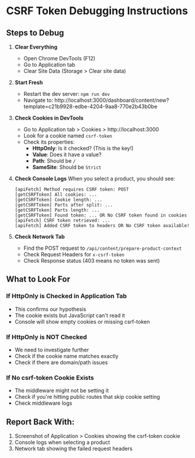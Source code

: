 # CSRF Token Debugging Instructions

## Steps to Debug

1. **Clear Everything**
   - Open Chrome DevTools (F12)
   - Go to Application tab
   - Clear Site Data (Storage > Clear site data)

2. **Start Fresh**
   - Restart the dev server: `npm run dev`
   - Navigate to: http://localhost:3000/dashboard/content/new?template=c21b9928-edbe-4204-9aa8-770e2b43b0be

3. **Check Cookies in DevTools**
   - Go to Application tab > Cookies > http://localhost:3000
   - Look for a cookie named `csrf-token`
   - Check its properties:
     - **HttpOnly**: Is it checked? (This is the key!)
     - **Value**: Does it have a value?
     - **Path**: Should be `/`
     - **SameSite**: Should be `Strict`

4. **Check Console Logs**
   When you select a product, you should see:
   ```
   [apiFetch] Method requires CSRF token: POST
   [getCSRFToken] All cookies: ...
   [getCSRFToken] Cookie length: ...
   [getCSRFToken] Parts after split: ...
   [getCSRFToken] Parts length: ...
   [getCSRFToken] Found token: ... OR No CSRF token found in cookies
   [apiFetch] CSRF token retrieved: ...
   [apiFetch] Added CSRF token to headers OR No CSRF token available!
   ```

5. **Check Network Tab**
   - Find the POST request to `/api/content/prepare-product-context`
   - Check Request Headers for `x-csrf-token`
   - Check Response status (403 means no token was sent)

## What to Look For

### If HttpOnly is Checked in Application Tab
- This confirms our hypothesis
- The cookie exists but JavaScript can't read it
- Console will show empty cookies or missing csrf-token

### If HttpOnly is NOT Checked
- We need to investigate further
- Check if the cookie name matches exactly
- Check if there are domain/path issues

### If No csrf-token Cookie Exists
- The middleware might not be setting it
- Check if you're hitting public routes that skip cookie setting
- Check middleware logs

## Report Back With:
1. Screenshot of Application > Cookies showing the csrf-token cookie
2. Console logs when selecting a product
3. Network tab showing the failed request headers